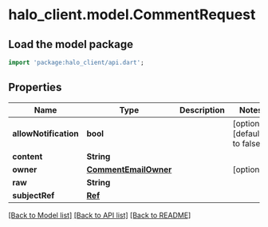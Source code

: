 # halo_client.model.CommentRequest

## Load the model package
```dart
import 'package:halo_client/api.dart';
```

## Properties
Name | Type | Description | Notes
------------ | ------------- | ------------- | -------------
**allowNotification** | **bool** |  | [optional] [default to false]
**content** | **String** |  | 
**owner** | [**CommentEmailOwner**](CommentEmailOwner.md) |  | [optional] 
**raw** | **String** |  | 
**subjectRef** | [**Ref**](Ref.md) |  | 

[[Back to Model list]](../README.md#documentation-for-models) [[Back to API list]](../README.md#documentation-for-api-endpoints) [[Back to README]](../README.md)


